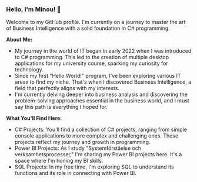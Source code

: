 ### Hello, I'm Minou! 👋

Welcome to my GitHub profile. I'm currently on a journey to master the art of Business Intelligence with a solid foundation in C# programming.


**About Me:**
- My journey in the world of IT began in early 2022 when I was introduced to C# programming. This led to the creation of multiple desktop applications for my university course, sparking my curiosity for technology.
- Since my first "Hello World!" program, I've been exploring various IT areas to find my niche. That's when I discovered Business Intelligence, a field that perfectly aligns with my interests.
- I'm currently delving deeper into business analysis and discovering the problem-solving approaches essential in the business world, and I must say this path is everything I hoped for.

**What You'll Find Here:**
- C# Projects: You'll find a collection of C# projects, ranging from simple console applications to more complex and challenging ones. These projects reflect my journey and growth in programming.
- Power BI Projects: As I study "Systemförståelse och verksamhetsprocesser," I'm sharing my Power BI projects here. It's a space where I'm honing my BI skills.
- SQL Projects: In my free time, I'm exploring SQL to understand its functions and its role in connecting with Power BI.


